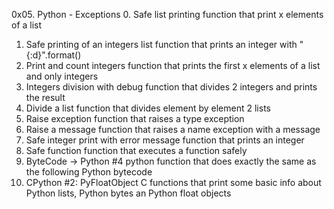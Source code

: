 0x05. Python - Exceptions
0. Safe list printing
function that print x elements of a list
1. Safe printing of an integers list
function that prints an integer with "{:d}".format()
2. Print and count integers
function that prints the first x elements of a list and only integers
3. Integers division with debug
function that divides 2 integers and prints the result
4. Divide a list
function that divides element by element 2 lists
5. Raise exception
function that raises a type exception
6. Raise a message
function that raises a name exception with a message
7. Safe integer print with error message
function that prints an integer
8. Safe function
function that executes a function safely
9. ByteCode -> Python #4
python function that does exactly the same as the following Python bytecode
10. CPython #2: PyFloatObject
C functions that print some basic info about Python lists, Python bytes an Python float objects

